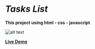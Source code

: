 # *Tasks List*

**This project using html - css - javascript**

![alt text](images/demo.jpeg)

**[Live Demo](https://ma-eltawel.github.io/task-list)**

